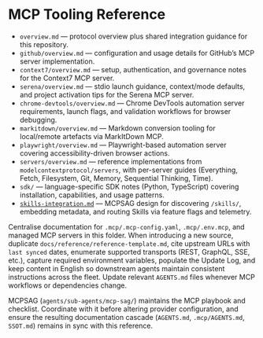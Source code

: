 # MCP Tooling Reference

- `overview.md` — protocol overview plus shared integration guidance for this repository.
- `github/overview.md` — configuration and usage details for GitHub’s MCP server implementation.
- `context7/overview.md` — setup, authentication, and governance notes for the Context7 MCP server.
- `serena/overview.md` — stdio launch guidance, context/mode defaults, and project activation tips for the Serena MCP server.
- `chrome-devtools/overview.md` — Chrome DevTools automation server requirements, launch flags, and validation workflows for browser debugging.
- `markitdown/overview.md` — Markdown conversion tooling for local/remote artefacts via MarkItDown MCP.
- `playwright/overview.md` — Playwright-based automation server covering accessibility-driven browser actions.
- `servers/overview.md` — reference implementations from `modelcontextprotocol/servers`, with per-server guides (Everything, Fetch, Filesystem, Git, Memory, Sequential Thinking, Time).
- `sdk/` — language-specific SDK notes (Python, TypeScript) covering installation, capabilities, and usage patterns.
- [`skills-integration.md`](skills-integration.md) — MCPSAG design for discovering `/skills/`, embedding metadata, and routing Skills via feature flags and telemetry.

Centralise documentation for `.mcp/.mcp-config.yaml`, `.mcp/.env.mcp`, and managed MCP servers in this folder. When introducing a new source, duplicate `docs/reference/reference-template.md`, cite upstream URLs with `last synced` dates, enumerate supported transports (REST, GraphQL, SSE, etc.), capture required environment variables, populate the Update Log, and keep content in English so downstream agents maintain consistent instructions across the fleet. Update relevant `AGENTS.md` files whenever MCP workflows or dependencies change.

MCPSAG (`agents/sub-agents/mcp-sag/`) maintains the MCP playbook and checklist. Coordinate with it before altering provider configuration, and ensure the resulting documentation cascade (`AGENTS.md`, `.mcp/AGENTS.md`, `SSOT.md`) remains in sync with this reference.
